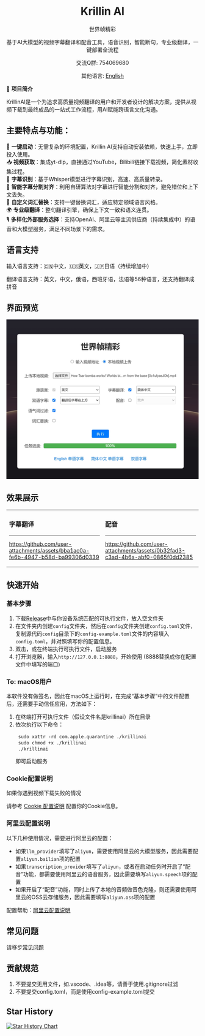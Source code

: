 <div align="center">
  <h1>Krillin AI</h1>
  <p>世界帧精彩</p>

  <p>基于AI大模型的视频字幕翻译和配音工具，语音识别，智能断句，专业级翻译，一键部署全流程</p>
  <p>交流Q群: 754069680</p>

  其他语言: [English](./docs/README_en.md)

</div>

🚀 **项目简介**  

KrillinAI是一个为追求高质量视频翻译的用户和开发者设计的解决方案，提供从视频下载到最终成品的一站式工作流程，用AI赋能跨语言文化沟通。

## 主要特点与功能：
🎯 **一键启动**：无需复杂的环境配置，Krillin AI支持自动安装依赖，快速上手，立即投入使用。  
📥 **视频获取**：集成yt-dlp，直接通过YouTube，Bilibili链接下载视频，简化素材收集过程。  
📜 **字幕识别**：基于Whisper模型进行字幕识别，高速、高质量转录。  
🧠 **智能字幕分割对齐**：利用自研算法对字幕进行智能分割和对齐，避免错位和上下文丢失。  
🔄 **自定义词汇替换**：支持一键替换词汇，适应特定领域语言风格。  
🌍 **专业级翻译**：整句翻译引擎，确保上下文一致和语义连贯。  
🎙️ **多样化外部服务选择**：支持OpenAI、阿里云等主流供应商（持续集成中）的语音和大模型服务，满足不同场景下的需求。

## 语言支持
输入语言支持：🇨🇳中文，🇺🇸英文，🇯🇵日语（持续增加中）

翻译语言支持：英文，中文，俄语，西班牙语，法语等56种语言，还支持翻译成拼音

## 界面预览
![界面预览](./docs/images/ui.jpg)

## 效果展示
<table>
<tr>
<td width="50%">

### 字幕翻译
---
https://github.com/user-attachments/assets/bba1ac0a-fe6b-4947-b58d-ba99306d0339

</td>
<td width="50%">



### 配音
---
https://github.com/user-attachments/assets/0b32fad3-c3ad-4b6a-abf0-0865f0dd2385

</td>
</tr>
</table>

## 快速开始
### 基本步骤
1. 下载[Release](https://github.com/krillinai/KrillinAI/releases)中与你设备系统匹配的可执行文件，放入空文件夹
2. 在文件夹内创建`config`文件夹，然后在`config`文件夹创建`config.toml`文件，复制源代码`config`目录下的`config-example.toml`文件的内容填入`config.toml`，并对照填写你的配置信息。
3. 双击，或在终端执行可执行文件，启动服务
4. 打开浏览器，输入`http://127.0.0.1:8888`，开始使用 (8888替换成你在配置文件中填写的端口)

### To: macOS用户
本软件没有做签名，因此在macOS上运行时，在完成“基本步骤”中的文件配置后，还需要手动信任应用，方法如下：
1. 在终端打开可执行文件（假设文件名是krillinai）所在目录
2. 依次执行以下命令：
   ```
    sudo xattr -rd com.apple.quarantine ./krillinai
    sudo chmod +x ./krillinai
    ./krillinai
    ```
    即可启动服务

### Cookie配置说明

如果你遇到视频下载失败的情况

请参考 [Cookie 配置说明](./docs/get_cookies.md) 配置你的Cookie信息。

### 阿里云配置说明
以下几种使用情况，需要进行阿里云的配置：
* 如果`llm_provider`填写了`aliyun`，需要使用阿里云的大模型服务，因此需要配置`aliyun.bailian`项的配置
* 如果`transcription_provider`填写了`aliyun`，或者在启动任务时开启了“配音”功能，都需要使用阿里云的语音服务，因此需要填写`aliyun.speech`项的配置
* 如果开启了“配音”功能，同时上传了本地的音频做音色克隆，则还需要使用阿里云的OSS云存储服务，因此需要填写`aliyun.oss`项的配置

配置帮助：[阿里云配置说明](./docs/aliyun.md)

## 常见问题

请移步[常见问题](./docs/faq.md)

## 贡献规范
1. 不要提交无用文件，如.vscode、.idea等，请善于使用.gitignore过滤
2. 不要提交config.toml，而是使用config-example.toml提交

## Star History

[![Star History Chart](https://api.star-history.com/svg?repos=krillinai/KrillinAI&type=Date)](https://star-history.com/#krillinai/KrillinAI&Date)
